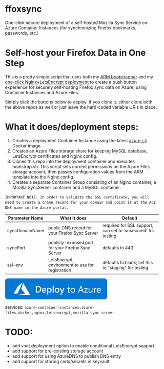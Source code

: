 # ffoxsync
One-click secure deployment of a self-hosted Mozilla Sync Service on Azure Container Instances (for synchronizing Firefox bookmarks, passwords, etc.)

# Self-host your Firefox Data in One Step

This is a pretty simple script that uses both my [ARM bootstrapper](https://github.com/tescales/azure-bootstrapper-arm) and my [one-click Nginx+LetsEncrypt deployment](https://github.com/tescales/azure-letsencrypt) to create a push button experience for securely self-hosting Firefox sync data on Azure, using Container Instances and Azure Files.

Simply click the buttons below to deploy. If you clone it, either clone both the above repos as well or just leave the hard-coded variable URIs in place.

# What it does/deployment steps:
1) Creates a deployment Container Instance using the latest [azure-cli](https://hub.docker.com/_/microsoft-azure-cli) Docker image. 
2) Creates an Azure Files storage share for keeping MySQL database, LetsEncrypt certificates and Nginx config.
3) Clones this repo into the deployment container and executes bootstrap.sh. This script sets correct permissions on the Azure Files storage account, then passes configuration values from the ARM template into the Nginx config.
4) Creates a separate Container Group consisting of an Nginx container, a Mozilla SyncServer container and a MySQL container.

`IMPORTANT NOTE: In order to validate the SSL certificate, you will need to create a cname record for your domain and point it at the ACI DNS name in the Azure portal.`

| Parameter Name    | What it does   | Default |
| --- | --- | --- |
| syncDomainName | public DNS record for your Firefox Sync Server | required for SSL support, can set to 'unsecured' for testing |
| syncPort | publicly-exposed port for your Firefox Sync Server | defaults to 443 |
| ssl-env | LetsEncrypt environment to use for registration | defaults to blank; set this to "staging" for testing |


<a href="https://portal.azure.com/#create/Microsoft.Template/uri/https%3A%2F%2Fraw.githubusercontent.com%2Ftescales%2Fffoxsync%2Fmaster%2Fazuredeploy.json" target="_blank">
    <img src="https://raw.githubusercontent.com/Azure/azure-quickstart-templates/master/1-CONTRIBUTION-GUIDE/images/deploytoazure.svg?sanitize=true"/>
</a>

services: `azure-container-instances,azure-files,docker,nginx,letsencrypt,mozilla-sync-server`

# TODO:
* add vnet deployment option to enable conditional LetsEncrypt support
* add support for pre-existing storage account
* add support for using AzureDNS to publish DNS entry
* add support for storing certs/secrets in keyvault
  